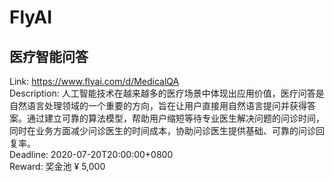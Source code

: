 # FlyAI



## 医疗智能问答

Link: https://www.flyai.com/d/MedicalQA  
Description: 人工智能技术在越来越多的医疗场景中体现出应用价值，医疗问答是自然语言处理领域的一个重要的方向，旨在让用户直接用自然语言提问并获得答案。通过建立可靠的算法模型，帮助用户缩短等待专业医生解决问题的问诊时间，同时在业务方面减少问诊医生的时间成本，协助问诊医生提供基础、可靠的问诊回复率。  
Deadline: 2020-07-20T20:00:00+0800  
Reward: 奖金池 ¥ 5,000  

